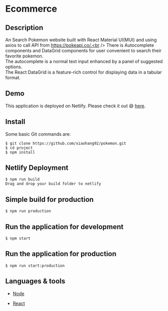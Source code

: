# Ecommerce

## Description

An Search Pokemon website built with React Material UI(MUI) and using axios to call API from https://pokeapi.co/.<br /> 
There is Autocomplete components and DataGrid components for user convenient to search their favorite pokemon.<br /> 
The autocomplete is a normal text input enhanced by a panel of suggested options.<br /> 
The React DataGrid is a feature-rich control for displaying data in a tabular format.

## Demo

This application is deployed on Netlify. Please check it out :smile: [here](https://pokemon-search-page.netlify.app/).


## Install

Some basic Git commands are:

```
$ git clone https://github.com/xiaohang92/pokemon.git
$ cd project
$ npm install
```

## Netlify Deployment

```
$ npm run build
Drag and drop your build folder to netlify
```


## Simple build for production

```
$ npm run production
```

## Run the application for development

```
$ npm start
```

## Run the application for production

```
$ npm run start:production
```

## Languages & tools

- [Node](https://nodejs.org/en/)

- [React](https://reactjs.org/)
